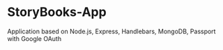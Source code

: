 # StoryBooks-App
Application based on Node.js, Express, Handlebars, MongoDB, Passport with Google OAuth
